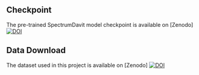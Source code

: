 ## Checkpoint
The pre-trained SpectrumDavit model checkpoint is available on [Zenodo] [![DOI](https://zenodo.org/badge/DOI/10.5281/zenodo.17172997.svg)](https://doi.org/10.5281/zenodo.17172997)

## Data Download
The dataset used in this project is available on [Zenodo] [![DOI](https://zenodo.org/badge/DOI/10.5281/zenodo.17173064.svg)](https://doi.org/10.5281/zenodo.17173064)


